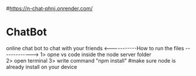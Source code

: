 #https://n-chat-phnj.onrender.com/
# ChatBot
online chat bot to chat with your friends 
<-----------How to run the files ------------->
1> opne vs code inside the node server folder  
2> open terminal 
3> write command "npm install"
#make sure  node is already install on your device 
